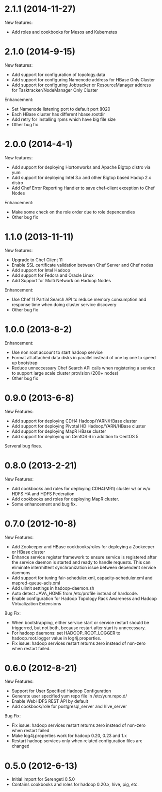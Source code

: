 # 2.1.1 (2014-11-27)

New features:
* Add roles and cookbooks for Mesos and Kubernetes

# 2.1.0 (2014-9-15)

New features:
* Add support for configuration of topology.data
* Add support for configuring Namenode address for HBase Only Cluster
* Add support for configuring Jobtracker or ResourceManager address for Tasktracker/NodeManager Only Cluster

Enhancement:
* Set Namenode listening port to default port 8020
* Each HBase cluster has different hbase.rootdir
* Add retry for installing rpms which have big file size
* Other bug fix

# 2.0.0 (2014-4-1)

New features:
* Add support for deploying Hortonworks and Apache Bigtop distro via yum
* Add support for deploying Intel 3.x and other Bigtop based Hadop 2.x distro
* Add Chef Error Reporting Handler to save chef-client exception to Chef Nodes

Enhancement:
* Make some check on the role order due to role depencendies
* Other bug fix

# 1.1.0 (2013-11-11)

New features:
* Upgrade to Chef Client 11
* Enable SSL certificate validation between Chef Server and Chef nodes
* Add support for Intel Hadoop
* Add support for Fedora and Oracle Linux
* Add Support for Multi Network on Hadoop Nodes

Enhancement:
* Use Chef 11 Partial Search API to reduce memory consumption and response time when doing cluster service discovery
* Other bug fix

# 1.0.0 (2013-8-2)

Enhancement:
* Use non root account to start hadoop service
* Format all attached data disks in parallel instead of one by one to speed up bootstrap
* Reduce unneccessary Chef Search API calls when registering a service to support large scale cluster provision (200+ nodes)
* Other bug fix

# 0.9.0 (2013-6-8)

New Features:
* Add support for deploying CDH4 Hadoop/YARN/HBase cluster
* Add support for deploying Pivotal HD Hadoop/YARN/HBase cluster
* Add support for deploying MapR HBase cluster
* Add support for deploying on CentOS 6 in addition to CentOS 5

Serveral bug fixes.

# 0.8.0 (2013-2-21)

New Features:
* Add cookbooks and roles for deploying CDH4(MR1) cluster w/ or w/o HDFS HA and HDFS Federation
* Add cookbooks and roles for deploying MapR cluster.
* Some enhancement and bug fix.

# 0.7.0 (2012-10-8)

New Features:
* Add Zookeeper and HBase cookbooks/roles for deploying a Zookeeper or HBase cluster
* Enhance service register framework to ensure service is registered after the service daemon is started and ready to handle requests. This can eliminate intermittent synchronization issue between dependent service daemons
* Add support for tuning fair-scheduler.xml, capacity-scheduler.xml and mapred-queue-acls.xml
* Add ulimit settings in hadoop-daemon.sh
* Auto detect JAVA_HOME from /etc/profile instead of hardcode.
* Enable configuration for Hadoop Topology Rack Awareness and Hadoop Virtualization Extensions

Bug Fix:
* When bootstrapping, either service start or service restart should be triggerred, but not both, because restart after start is unnecessary.
* For hadoop daemons: set HADOOP_ROOT_LOGGER to hadoop.root.logger value in log4j.properties.
* Fix issue: hadoop services restart returns zero instead of non-zero when restart failed.

# 0.6.0 (2012-8-21)

New Features:
* Support for User Specified Hadoop Configuration
* Generate user specified yum repo file in /etc/yum.repo.d/
* Enable WebHDFS REST API by default
* Add cookbook/role for postgresql_server and hive_server

Bug Fix:

* Fix issue: hadoop services restart returns zero instead of non-zero when restart failed
* Make log4j.properties work for hadoop 0.20, 0.23 and 1.x
* Restart hadoop services only when related configuration files are changed

# 0.5.0 (2012-6-13)

* Initial import for Serengeti 0.5.0
* Contains cookbooks and roles for hadoop 0.20.x, hive, pig, etc.
